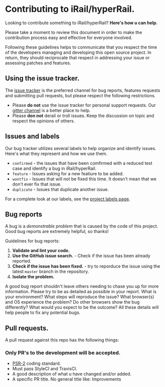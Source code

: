 # Contributing to iRail/hyperRail.

Looking to contribute something to iRail/hyperRail? **Here's how u can help.**

Please take a moment to review this document in order to make the contribution process easy and effective for 
everyone involved. 

Following these guidelines helps to communicate that you respect the time of the developers managing and developing
this open source project. In return, they should reciprocate that respect in addressing your issue or assessing patches 
and features.

## Using the issue tracker.

The [issue tracker](https://github.com/irail/hyperrail/issues) is the preferred channel for bug reports, 
features requests and submitting pull requests, but please respect the following restrictions.

- Please **do not** use the issue tracker for personal support requests. Our [gitter channel](http://wwww.gitter.im/iRail/iRail) is a better place to help.
- Please **don not** derail or troll issues. Keep the discussion on topic and respect the opinions of others.

## Issues and labels 

Our bug tracker utilizes several labels to help organize and identify issues. 
Here's what they represent and how we use them. 

- `confirmed` - the issues that have been comfirmed with a reduced test case and identify a bug in iRail/hyperRail. 
- `feature` - Issues asking for a new featiure to be added. 
- `wontfix` - Issues that will not be fixed this time. It doesn't mean that we don't ever fix that issue. 
- `duplicate` - Issues that duplicate another issue.

For a complete look at our labels, see the [project labels page](https://github.com/irail/irail/labels). 

## Bug reports 

A bug is a *demonstrable problem* that is caused by the code of this project. 
Good bug reports are extremely helpful, so thanks!

Guidelines for bug reports: 

1. **Validate and lint your code.** 
2. **Use the GitHub issue search.** - Check if the issue has been already reported. 
3. **Check if the issue has been fixed.** - try to reporduce the issue using the latest `master` branch in the repository.
4. **Isolate the problem.**

A good bug report shouldn't leave others needing to chase you up for more information. 
Please try to be as detailed as possible in your report. 
What is your environment? 
What steps will reproduce the issue? What browser(s) and OS experience the problem? 
Do other browsers show the bug differently? What would you expect to be the outcome? 
All these details will help people to fix any potential bugs.

## Pull requests. 

A pull request against this repo has the following things:

### Only PR's to the development will be accepted.

- [PSR-2](https://github.com/php-fig/fig-standards/blob/master/accepted/PSR-2-coding-style-guide.md) coding standard.
- Must pass StyleCI and TravisCI.
- A good description of what u have changed and/or added.
- A specific PR title. No general title like: Improvements
